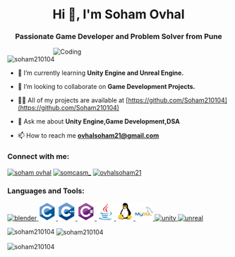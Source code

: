 <h1 align="center">Hi 👋, I'm Soham Ovhal</h1>
<h3 align="center">Passionate Game Developer and Problem Solver from Pune</h3>

<img align="right" alt="Coding" width="400" src="[[[https://cdn.dribbble.com/users/1162077/screenshots/3848914/programmer.gif](https://gist.github.com/vininjr/d29bb07bdadb41e4b0923bc8fa748b1a#file-programming-gif)](https://media.licdn.com/dms/image/D4E12AQGWZAOnLDRaQw/article-cover_image-shrink_720_1280/0/1656679844338?e=1719446400&v=beta&t=mHcxQ4fEF5Rs3ibIR6oGSYdW-UgywXbS1cTdTXFOuuk)](https://gist.githubusercontent.com/vininjr/d29bb07bdadb41e4b0923bc8fa748b1a/raw/88f20c9d749d756be63f22b09f3c4ac570bc5101/programming.gif)">

<p align="left"> <img src="https://komarev.com/ghpvc/?username=soham210104&label=Profile%20views&color=0e75b6&style=flat" alt="soham210104" /> </p>

- 🌱 I’m currently learning **Unity Engine and Unreal Engine.**

- 👯 I’m looking to collaborate on **Game Development Projects.**

- 👨‍💻 All of my projects are available at [https://github.com/Soham210104](https://github.com/Soham210104)

- 💬 Ask me about **Unity Engine,Game Development,DSA**

- 📫 How to reach me **ovhalsoham21@gmail.com**

<h3 align="left">Connect with me:</h3>
<p align="left">
<a href="https://linkedin.com/in/soham ovhal" target="blank"><img align="center" src="https://raw.githubusercontent.com/rahuldkjain/github-profile-readme-generator/master/src/images/icons/Social/linked-in-alt.svg" alt="soham ovhal" height="30" width="40" /></a>
<a href="https://instagram.com/somcasm_" target="blank"><img align="center" src="https://raw.githubusercontent.com/rahuldkjain/github-profile-readme-generator/master/src/images/icons/Social/instagram.svg" alt="somcasm_" height="30" width="40" /></a>
<a href="https://auth.geeksforgeeks.org/user/ovhalsoham21" target="blank"><img align="center" src="https://raw.githubusercontent.com/rahuldkjain/github-profile-readme-generator/master/src/images/icons/Social/geeks-for-geeks.svg" alt="ovhalsoham21" height="30" width="40" /></a>
</p>

<h3 align="left">Languages and Tools:</h3>
<p align="left"> <a href="https://www.blender.org/" target="_blank" rel="noreferrer"> <img src="https://download.blender.org/branding/community/blender_community_badge_white.svg" alt="blender" width="40" height="40"/> </a> <a href="https://www.cprogramming.com/" target="_blank" rel="noreferrer"> <img src="https://raw.githubusercontent.com/devicons/devicon/master/icons/c/c-original.svg" alt="c" width="40" height="40"/> </a> <a href="https://www.w3schools.com/cpp/" target="_blank" rel="noreferrer"> <img src="https://raw.githubusercontent.com/devicons/devicon/master/icons/cplusplus/cplusplus-original.svg" alt="cplusplus" width="40" height="40"/> </a> <a href="https://www.w3schools.com/cs/" target="_blank" rel="noreferrer"> <img src="https://raw.githubusercontent.com/devicons/devicon/master/icons/csharp/csharp-original.svg" alt="csharp" width="40" height="40"/> </a> <a href="https://www.java.com" target="_blank" rel="noreferrer"> <img src="https://raw.githubusercontent.com/devicons/devicon/master/icons/java/java-original.svg" alt="java" width="40" height="40"/> </a> <a href="https://www.linux.org/" target="_blank" rel="noreferrer"> <img src="https://raw.githubusercontent.com/devicons/devicon/master/icons/linux/linux-original.svg" alt="linux" width="40" height="40"/> </a> <a href="https://www.mysql.com/" target="_blank" rel="noreferrer"> <img src="https://raw.githubusercontent.com/devicons/devicon/master/icons/mysql/mysql-original-wordmark.svg" alt="mysql" width="40" height="40"/> </a> <a href="https://unity.com/" target="_blank" rel="noreferrer"> <img src="https://www.vectorlogo.zone/logos/unity3d/unity3d-icon.svg" alt="unity" width="40" height="40"/> </a> <a href="https://unrealengine.com/" target="_blank" rel="noreferrer"> <img src="https://raw.githubusercontent.com/kenangundogan/fontisto/036b7eca71aab1bef8e6a0518f7329f13ed62f6b/icons/svg/brand/unreal-engine.svg" alt="unreal" width="40" height="40"/> </a> </p>

<p><img align="left" src="https://github-readme-stats.vercel.app/api/top-langs?username=soham210104&show_icons=true&locale=en&layout=compact" alt="soham210104" /></p>

<p>&nbsp;<img align="center" src="https://github-readme-stats.vercel.app/api?username=soham210104&show_icons=true&locale=en" alt="soham210104" /></p>

<p><img align="center" src="https://github-readme-streak-stats.herokuapp.com/?user=soham210104&" alt="soham210104" /></p>
